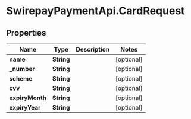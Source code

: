 # SwirepayPaymentApi.CardRequest

## Properties

Name | Type | Description | Notes
------------ | ------------- | ------------- | -------------
**name** | **String** |  | [optional] 
**_number** | **String** |  | [optional] 
**scheme** | **String** |  | [optional] 
**cvv** | **String** |  | [optional] 
**expiryMonth** | **String** |  | [optional] 
**expiryYear** | **String** |  | [optional] 


